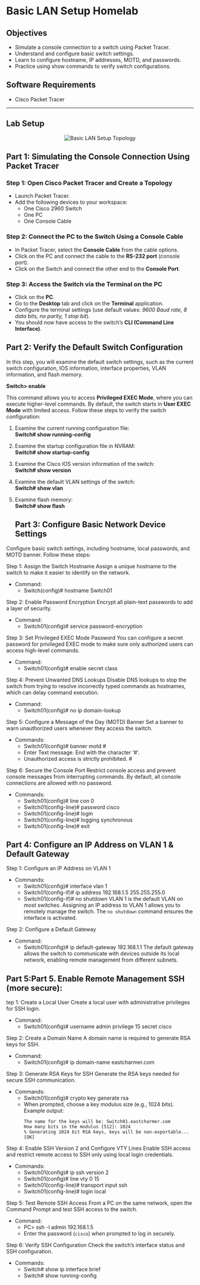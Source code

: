 # Basic LAN Setup Homelab

## Objectives
- Simulate a console connection to a switch using Packet Tracer.
- Understand and configure basic switch settings.
- Learn to configure hostname, IP addresses, MOTD, and passwords.
- Practice using show commands to verify switch configurations.

## Software Requirements
- Cisco Packet Tracer

---

## Lab Setup



<p align="center">
  <img src="https://i.postimg.cc/63f41xJc/lab-set-up-b2c1084484112cab0442c7554c38ca3b.png" alt="Basic LAN Setup Topology"/>
</p>

## Part 1: Simulating the Console Connection Using Packet Tracer

### Step 1: Open Cisco Packet Tracer and Create a Topology
- Launch Packet Tracer.  
- Add the following devices to your workspace:  
  - One Cisco 2960 Switch  
  - One PC  
  - One Console Cable  

### Step 2: Connect the PC to the Switch Using a Console Cable
- In Packet Tracer, select the **Console Cable** from the cable options.  
- Click on the PC and connect the cable to the **RS-232 port** (console port).  
- Click on the Switch and connect the other end to the **Console Port**.  

### Step 3: Access the Switch via the Terminal on the PC
- Click on the **PC**.  
- Go to the **Desktop** tab and click on the **Terminal** application.  
- Configure the terminal settings (use default values: *9600 Baud rate, 8 data bits, no parity, 1 stop bit*).  
- You should now have access to the switch’s **CLI (Command Line Interface)**.  

## Part 2: Verify the Default Switch Configuration

In this step, you will examine the default switch settings, such as the current switch configuration, IOS information, interface properties, VLAN information, and flash memory.

**Switch> enable**  

This command allows you to access **Privileged EXEC Mode**, where you can execute higher-level commands. By default, the switch starts in **User EXEC Mode** with limited access.
Follow these steps to verify the switch configuration:

1. Examine the current running configuration file:  
   **Switch# show running-config**

2. Examine the startup configuration file in NVRAM:  
   **Switch# show startup-config**

3. Examine the Cisco IOS version information of the switch:  
   **Switch# show version**

4. Examine the default VLAN settings of the switch:  
   **Switch# show vlan**

5. Examine flash memory:  
   **Switch# show flash**

   ## Part 3: Configure Basic Network Device Settings

Configure basic switch settings, including hostname, local passwords, and MOTD banner. Follow these steps:

Step 1: Assign the Switch Hostname
Assign a unique hostname to the switch to make it easier to identify on the network.
- Command:
  - Switch(config)# hostname Switch01

Step 2: Enable Password Encryption
Encrypt all plain-text passwords to add a layer of security.
- Command:
  - Switch01(config)# service password-encryption

Step 3: Set Privileged EXEC Mode Password
You can configure a secret password for privileged EXEC mode to make sure only authorized users can access high-level commands.
- Command:
  - Switch01(config)# enable secret class

Step 4: Prevent Unwanted DNS Lookups
Disable DNS lookups to stop the switch from trying to resolve incorrectly typed commands as hostnames, which can delay command execution.
- Command:
  - Switch01(config)# no ip domain-lookup

Step 5: Configure a Message of the Day (MOTD) Banner
Set a banner to warn unauthorized users whenever they access the switch.
- Commands:
  - Switch01(config)# banner motd #
  - Enter Text message. End with the character ‘#’.
  - Unauthorized access is strictly prohibited. #

Step 6: Secure the Console Port
Restrict console access and prevent console messages from interrupting commands. By default, all console connections are allowed with no password.
- Commands:
  - Switch01(config)# line con 0
  - Switch01(config-line)# password cisco
  - Switch01(config-line)# login
  - Switch01(config-line)# logging synchronous
  - Switch01(config-line)# exit

## Part 4: Configure an IP Address on VLAN 1 & Default Gateway
Step 1: Configure an IP Address on VLAN 1

- Commands:
  - Switch01(config)# interface vlan 1
  - Switch01(config-if)# ip address 192.168.1.5 255.255.255.0
  - Switch01(config-if)# no shutdown
  VLAN 1 is the default VLAN on most switches. Assigning an IP address to VLAN 1 allows you to remotely manage the switch. The `no shutdown` command ensures the interface is activated.

Step 2: Configure a Default Gateway

- Command:
  - Switch01(config)# ip default-gateway 192.168.1.1
The default gateway allows the switch to communicate with devices outside its local network, enabling remote management from different subnets.

## Part 5:Part 5. Enable Remote Management SSH (more secure): 
tep 1: Create a Local User
Create a local user with administrative privileges for SSH login.
- Command:
  - Switch01(config)# username admin privilege 15 secret cisco

Step 2: Create a Domain Name
A domain name is required to generate RSA keys for SSH.
- Command:
  - Switch01(config)# ip domain-name eastcharmer.com

Step 3: Generate RSA Keys for SSH
Generate the RSA keys needed for secure SSH communication.
- Commands:
  - Switch01(config)# crypto key generate rsa
  - When prompted, choose a key modulus size (e.g., 1024 bits). Example output:
    ```
    The name for the keys will be: Switch01.eastcharmer.com
    How many bits in the modulus [512]: 1024
    % Generating 1024 bit RSA keys, keys will be non-exportable... [OK]
    ```

Step 4: Enable SSH Version 2 and Configure VTY Lines
Enable SSH access and restrict remote access to SSH only using local login credentials.
- Commands:
  - Switch01(config)# ip ssh version 2
  - Switch01(config)# line vty 0 15
  - Switch01(config-line)# transport input ssh
  - Switch01(config-line)# login local

Step 5: Test Remote SSH Access
From a PC on the same network, open the Command Prompt and test SSH access to the switch.
- Command:
  - PC> ssh -l admin 192.168.1.5
  - Enter the password (`cisco`) when prompted to log in securely.

Step 6: Verify SSH Configuration
Check the switch’s interface status and SSH configuration.
- Commands:
  - Switch# show ip interface brief
  - Switch# show running-config






